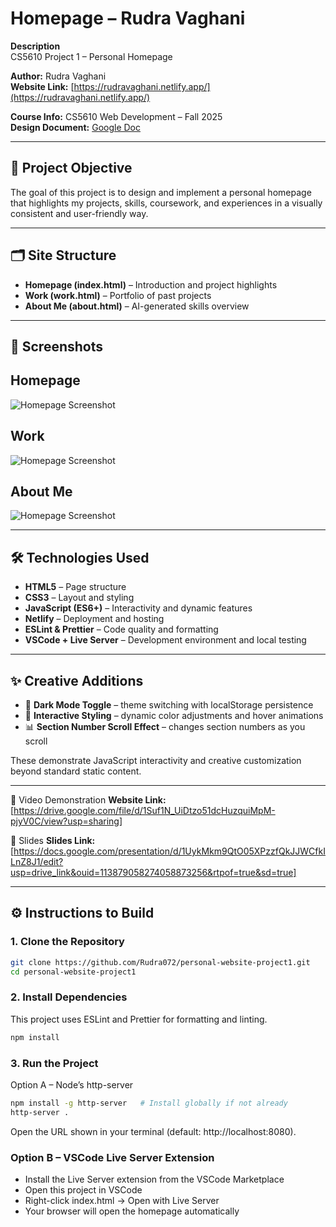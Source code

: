 # Homepage – Rudra Vaghani  

**Description**  
CS5610 Project 1 – Personal Homepage  

**Author:** Rudra Vaghani  
**Website Link:** [https://rudravaghani.netlify.app/](https://rudravaghani.netlify.app/)  

**Course Info:** CS5610 Web Development – Fall 2025  
**Design Document:** [Google Doc](https://docs.google.com/document/d/1OSa9D1KsgKOgl6zBZJTU4INtxq9zTxp0/edit?usp=sharing)  

---

## 📌 Project Objective  
The goal of this project is to design and implement a personal homepage that highlights my projects, skills, coursework, and experiences in a visually consistent and user-friendly way.  

---

## 🗂️ Site Structure  
- **Homepage (index.html)** – Introduction and project highlights  
- **Work (work.html)** – Portfolio of past projects  
- **About Me (about.html)** – AI-generated skills overview 

---

## 📸 Screenshots  
## Homepage 
![Homepage Screenshot](https://i.imgur.com/lgygbFe.png)

## Work
![Homepage Screenshot](https://i.imgur.com/Lwoj56W.png)

## About Me
![Homepage Screenshot](https://i.imgur.com/UThkc7d.png)

---

## 🛠️ Technologies Used  
- **HTML5** – Page structure  
- **CSS3** – Layout and styling  
- **JavaScript (ES6+)** – Interactivity and dynamic features  
- **Netlify** – Deployment and hosting  
- **ESLint & Prettier** – Code quality and formatting  
- **VSCode + Live Server** – Development environment and local testing  

---

## ✨ Creative Additions  
- 🌙 **Dark Mode Toggle** – theme switching with localStorage persistence  
- 🎨 **Interactive Styling** – dynamic color adjustments and hover animations  
- 📊 **Section Number Scroll Effect** – changes section numbers as you scroll  

These demonstrate JavaScript interactivity and creative customization beyond standard static content.  

---

🎥 Video Demonstration
**Website Link:** [https://drive.google.com/file/d/1Suf1N_UiDtzo51dcHuzquiMpM-pjyV0C/view?usp=sharing]

📑 Slides
**Slides Link:** [https://docs.google.com/presentation/d/1UykMkm9QtO05XPzzfQkJJWCfkILnZ8J1/edit?usp=drive_link&ouid=113879058274058873256&rtpof=true&sd=true]

---

## ⚙️ Instructions to Build  

### 1. Clone the Repository  
```bash
git clone https://github.com/Rudra072/personal-website-project1.git
cd personal-website-project1
```

### 2. Install Dependencies
This project uses ESLint and Prettier for formatting and linting.

```bash
npm install
```

### 3. Run the Project
Option A – Node’s http-server

```bash
npm install -g http-server   # Install globally if not already
http-server .
```

Open the URL shown in your terminal (default: http://localhost:8080).

### Option B – VSCode Live Server Extension

- Install the Live Server extension from the VSCode Marketplace
- Open this project in VSCode
- Right-click index.html → Open with Live Server
- Your browser will open the homepage automatically
